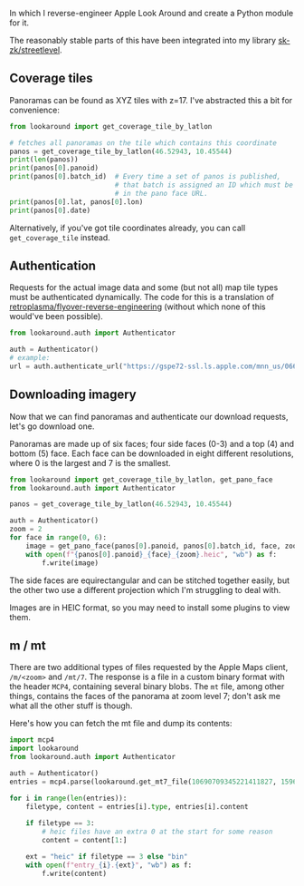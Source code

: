 In which I reverse-engineer Apple Look Around and create a Python module for it.

The reasonably stable parts of this have been integrated into my library [sk-zk/streetlevel](https://github.com/sk-zk/streetlevel/).

## Coverage tiles
Panoramas can be found as XYZ tiles with z=17. I've abstracted this a bit for convenience:

```python
from lookaround import get_coverage_tile_by_latlon

# fetches all panoramas on the tile which contains this coordinate
panos = get_coverage_tile_by_latlon(46.52943, 10.45544)
print(len(panos))
print(panos[0].panoid)
print(panos[0].batch_id)  # Every time a set of panos is published,
                          # that batch is assigned an ID which must be included 
                          # in the pano face URL.
print(panos[0].lat, panos[0].lon)
print(panos[0].date)
```

Alternatively, if you've got tile coordinates already, you can call `get_coverage_tile` instead.

## Authentication
Requests for the actual image data and some (but not all) map tile types must be authenticated dynamically.
The code for this is a translation of [retroplasma/flyover-reverse-engineering](https://github.com/retroplasma/flyover-reverse-engineering) (without which
none of this would've been possible).

```python
from lookaround.auth import Authenticator

auth = Authenticator()
# example:
url = auth.authenticate_url("https://gspe72-ssl.ls.apple.com/mnn_us/0665/1337/7609/6445/9400/1095101453/t/0/2")
```

## Downloading imagery
Now that we can find panoramas and authenticate our download requests, let's go download one.

Panoramas are made up of six faces; four side faces (0-3) and a top (4) and bottom (5) face.
Each face can be downloaded in eight different resolutions, where 0 is the largest and 7 is the smallest.

```python
from lookaround import get_coverage_tile_by_latlon, get_pano_face
from lookaround.auth import Authenticator

panos = get_coverage_tile_by_latlon(46.52943, 10.45544)

auth = Authenticator()
zoom = 2
for face in range(0, 6):
    image = get_pano_face(panos[0].panoid, panos[0].batch_id, face, zoom, auth)
    with open(f"{panos[0].panoid}_{face}_{zoom}.heic", "wb") as f:
        f.write(image)
```

The side faces are equirectangular and can be stitched together easily, but the other two use a different projection
which I'm struggling to deal with.

Images are in HEIC format, so you may need to install some plugins to view them.


## m / mt
There are two additional types of files requested by the Apple Maps client, `/m/<zoom>` and `/mt/7`.
The response is a file in a custom binary format with the header `MCP4`, containing several binary blobs.
The `mt` file, among other things, contains the faces of the panorama at zoom level 7; don't ask me what all the other stuff is though.

Here's how you can fetch the mt file and dump its contents:
```python
import mcp4
import lookaround
from lookaround.auth import Authenticator

auth = Authenticator()
entries = mcp4.parse(lookaround.get_mt7_file(10690709345221411827, 1596925660, auth))

for i in range(len(entries)):
    filetype, content = entries[i].type, entries[i].content
    
    if filetype == 3:
        # heic files have an extra 0 at the start for some reason
        content = content[1:]

    ext = "heic" if filetype == 3 else "bin"      
    with open(f"entry_{i}.{ext}", "wb") as f:
        f.write(content)
```

